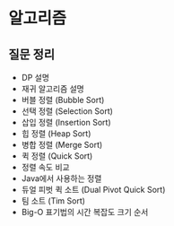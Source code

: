 # 알고리즘 
## 질문 정리 

- DP 설명
- 재귀 알고리즘 설명
- 버블 정렬 (Bubble Sort)
- 선택 정렬 (Selection Sort)
- 삽입 정렬 (Insertion Sort)
- 힙 정렬 (Heap Sort)
- 병합 정렬 (Merge Sort)
- 퀵 정렬 (Quick Sort)
- 정렬 속도 비교
- Java에서 사용하는 정렬
- 듀얼 피벗 퀵 소트 (Dual Pivot Quick Sort)
- 팀 소트 (Tim Sort)
- Big-O 표기법의 시간 복잡도 크기 순서




